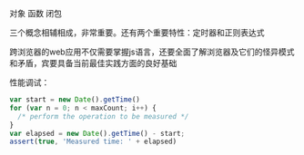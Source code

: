 对象  函数  闭包

三个概念相辅相成，非常重要。还有两个重要特性：定时器和正则表达式

跨浏览器的web应用不仅需要掌握js语言，还要全面了解浏览器及它们的怪异模式和矛盾，宾要具备当前最佳实践方面的良好基础

性能调试：

```js
var start = new Date().getTime()
for (var n = 0; n < maxCount; i++) {
  /* perform the operation to be measured */
}
var elapsed = new Date().getTime() - start;
assert(true, 'Measured time: ' + elapsed)
```